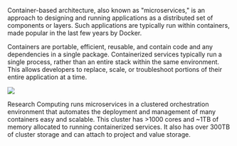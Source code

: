 Container-based architecture, also known as "microservices," is an approach to designing and running applications as a distributed set of components or layers. Such applications are typically run within containers, made popular in the last few years by Docker.

Containers are portable, efficient, reusable, and contain code and any dependencies in a single package. Containerized services typically run a single process, rather than an entire stack within the same environment. This allows developers to replace, scale, or troubleshoot portions of their entire application at a time.

<img src="/notes/containers/img/microservice-cluster.jpeg" /> 

Research Computing runs microservices in a clustered orchestration environment that automates the deployment and management of many containers easy and scalable. This cluster has >1000 cores and ~1TB of memory allocated to running containerized services. It also has over 300TB of cluster storage and can attach to project and value storage.